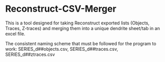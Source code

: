 # Reconstruct-CSV-Merger
This is a tool designed for taking Reconstruct exported lists (Objects, Traces, Z-traces) and merging them into a unique dendrite sheet/tab in an excel file.

The consistent naming scheme that must be followed for the program to work:
SERIES_d##objects.csv,
SERIES_d##traces.csv,
SERIES_d##ztraces.csv
